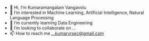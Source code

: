 - 👋 Hi, I’m Kumaramangalam Vangavolu
- 👀 I’m interested in Machine Learning, Artificial Intelligence, Natural Language Processing
- 🌱 I’m currently learning Data Engineering
- 💞️ I’m looking to collaborate on ...
- 📫 How to reach me ...kumarvrsec@gmail.com

<!---
kumarama3/kumarama3 is a ✨ special ✨ repository because its `README.md` (this file) appears on your GitHub profile.
You can click the Preview link to take a look at your changes.
--->
